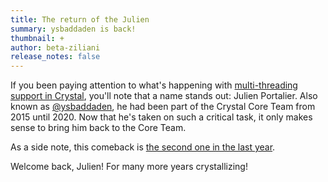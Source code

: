 ```yaml
---
title: The return of the Julien
summary: ysbaddaden is back!
thumbnail: +
author: beta-ziliani
release_notes: false
---
```


If you been paying attention to what's happening with [multi-threading support in Crystal](/2024/02/09/84codes-manas-mt/), you'll note that a name stands out: Julien Portalier. Also known as [@ysbaddaden](https://github.com/ysbaddaden), he had been part of the Crystal Core Team from 2015 until 2020. Now that he's taken on such a critical task, it only makes sense to bring him back to the Core Team.

As a side note, this comeback is [the second one in the last year](/2023/11/08/changes-in-the-teams/).

Welcome back, Julien! For many more years crystallizing!
